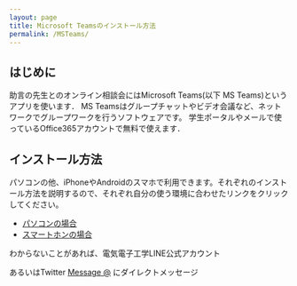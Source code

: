 ```yaml
---
layout: page
title: Microsoft Teamsのインストール方法
permalink: /MSTeams/
---
```

## はじめに

助言の先生とのオンライン相談会にはMicrosoft Teams(以下 MS Teams)というアプリを使います．
MS Teamsはグループチャットやビデオ会議など、ネットワークでグループワークを行うソフトウェアです。
学生ポータルやメールで使っているOffice365アカウントで無料で使えます．

## インストール方法
パソコンの他、iPhoneやAndroidのスマホで利用できます。それぞれのインストール方法を説明するので、それぞれ自分の使う環境に合わせたリンクをクリックしてください。
- [パソコンの場合](/MSTeams/PC.html)
- [スマートホンの場合](/MSTeams/Phone.html)

わからないことがあれば、電気電子工学LINE公式アカウント
<div class="line-it-button" data-lang="ja" data-type="friend" data-lineid="@507pxrtn" data-count="true" data-home="true" style="display: none;"></div>
 <script src="https://d.line-scdn.net/r/web/social-plugin/js/thirdparty/loader.min.js" async="async" defer="defer"></script>

あるいはTwitter
<a href="https://twitter.com/messages/compose?recipient_id=@SIST_EE&ref_src=twsrc%5Etfw" class="twitter-dm-button" data-screen-name="" data-show-count="false">Message @</a><script async src="https://platform.twitter.com/widgets.js" charset="utf-8"></script>
にダイレクトメッセージ
